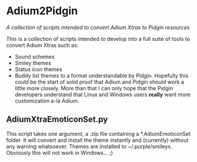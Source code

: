 Adium2Pidgin
============

_A collection of scripts intended to convert Adium Xtras to Pidgin resources_

This is a collection of scripts intended to develop into a full suite of tools to convert Adium Xtras such as:
- Sound schemes
- Smiley themes
- Status icon themes
- Buddy list themes
to a format understandable by Pidgin. Hopefully this could be the start of solid proof that Adium and Pidgin should work a little more closely. More than that I can only hope that the Pidgin developers understand that Linux and Windows users **really** want more customization a-la Adium.

AdiumXtraEmoticonSet.py
-----------------------

This script takes one argument, a .zip file containing a *.AdiumEmoticonSet folder. It will convert and install the theme instantly and (currently) without any warning whatsoever. Themes are installed to ~/.purple/smileys. Obviously this will not work in Windows... ;)
